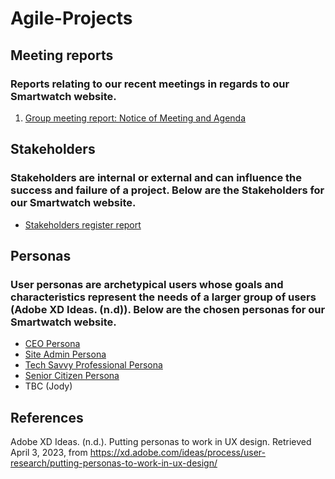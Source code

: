 # Agile-Projects

## Meeting reports
### Reports relating to our recent meetings in regards to our Smartwatch website.
1. [Group meeting report: Notice of Meeting and Agenda](https://github.com/jo3al3x/Agile-Projects/blob/main/docs/Group%20Meeting%20Report%20template%20-%20Copy.pdf)

## Stakeholders
### Stakeholders are internal or external and can influence the success and failure of a project. Below are the Stakeholders for our Smartwatch website.
- [Stakeholders register report](https://github.com/jo3al3x/Agile-Projects/blob/main/docs/Stakeholder%20register%20sample.pdf)


## Personas 
### User personas are archetypical users whose goals and characteristics represent the needs of a larger group of users (Adobe XD Ideas. (n.d)). Below are the chosen personas for our Smartwatch website.
- [CEO Persona](https://github.com/jo3al3x/Agile-Projects/blob/main/docs/PERSONA-Ceo.pdf)
- [Site Admin Persona](https://github.com/jo3al3x/Agile-Projects/blob/main/docs/PERSONA%20Site%20Admin.pdf)
- [Tech Savvy Professional Persona](https://github.com/jo3al3x/Agile-Projects/blob/main/docs/PERSONA%20-%20Tech%20Savvy%20Professional%20(1).pdf)
- [Senior Citizen Persona](https://github.com/jo3al3x/Agile-Projects/blob/main/docs/PERSONA%20-%20Senior%20Citizen.pdf)
- TBC (Jody)


## References
Adobe XD Ideas. (n.d.). Putting personas to work in UX design. Retrieved April 3, 2023, from https://xd.adobe.com/ideas/process/user-research/putting-personas-to-work-in-ux-design/
